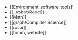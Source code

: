 - [[Environment, software, tools]]
- [[../robot/Robot]]
- [[Math]]
- [[graph/Computer Science]]
- [[route]]
- [[forum, website]]
